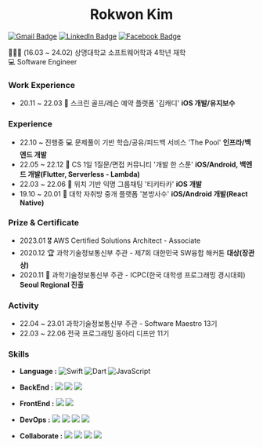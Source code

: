 <h1 align="center">Rokwon Kim</h1>

[![Gmail Badge](https://img.shields.io/badge/Gmail-d14836?style=flat-square&logo=Gmail&logoColor=white&link=mailto:rokwon79@gmail.com)](mailto:rokwon79@gmail.com) [![LinkedIn Badge](https://img.shields.io/badge/LinkedIn-0A66C2?style=flat-square&logo=LinkedIn&logoColor=white&link=https://www.linkedin.com/in/%EB%A1%9D%EC%9B%90-%EA%B9%80-b6917419a/)](https://www.linkedin.com/in/%EB%A1%9D%EC%9B%90-%EA%B9%80-b6917419a/) [![Facebook Badge](https://img.shields.io/badge/facebook-1877f2?style=flat-square&logo=facebook&logoColor=white&link=https://www.facebook.com/profile.php?id=100006676302174)](https://www.facebook.com/profile.php?id=100006676302174)

👨🏻‍🎓 (16.03 ~ 24.02) 상명대학교 소프트웨어학과 4학년 재학  
💻 Software Engineer  


### Work Experience  
- 20.11 ~ 22.03 📱 스크린 골프/레슨 예약 플랫폼 '김캐디' **iOS 개발/유지보수**  

### Experience
- 22.10 ~ 진행중  💻 문제풀이 기반 학습/공유/피드백 서비스 'The Pool' **인프라/백엔드 개발**  
- 22.05 ~ 22.12 📱 CS 1일 1질문/면접 커뮤니티 '개발 한 스푼' **iOS/Android, 백엔드 개발(Flutter, Serverless - Lambda)**  
- 22.03 ~ 22.06 📱 위치 기반 익명 그룹채팅 '티키타카' **iOS 개발**  
- 19.10 ~ 20.01 📱 대학 자취방 중개 플랫폼 '본방사수' **iOS/Android 개발(React Native)**  

### Prize & Certificate
- 2023.01 🎖 AWS Certified Solutions Architect - Associate
- 2020.12 🏆 과학기술정보통신부 주관 - 제7회 대한민국 SW융합 해커톤 **대상(장관상)**
- 2020.11 🥉 과학기술정보통신부 주관 - ICPC(한국 대학생 프로그래밍 경시대회) **Seoul Regional 진출**  

### Activity
- 22.04 ~ 23.01 과학기술정보통신부 주관 - Software Maestro 13기
- 22.03 ~ 22.06 전국 프로그래밍 동아리 디프만 11기

### Skills
- **Language :** 
![Swift](https://img.shields.io/badge/Swift-F05138?style=flat&logo=Swift&logoColor=white)
![Dart](https://img.shields.io/badge/Dart-0175C2?style=flat&logo=Dart&logoColor=white)
![JavaScript](https://img.shields.io/badge/JavaScript-F7DF1E?style=flat&logo=JavaScript&logoColor=white)

- **BackEnd :** <img src="https://img.shields.io/badge/NestJs-E0234E?style=flat-square&logo=NestJs&logoColor=white"/> <img src="https://img.shields.io/badge/Lambda-FF9900?style=flat-square&logo=AWS Lambda&logoColor=white"/> <img src="https://img.shields.io/badge/MySQL-4479A1?style=flat-square&logo=MySQL&logoColor=white"/>  
- **FrontEnd :** <img src="https://img.shields.io/badge/iOS-000000?style=flat-square&logo=Apple&logoColor=white"/> <img src="https://img.shields.io/badge/Flutter-02569B?style=flat-square&logo=Flutter&logoColor=white"/>  
- **DevOps :** <img src="https://img.shields.io/badge/AWS-232F3E?style=flat-square&logo=AmazonAWS&logoColor=white"/> <img src="https://img.shields.io/badge/Terraform-7B42BC?style=flat-square&logo=Terraform&logoColor=white"/> <img src="https://img.shields.io/badge/Serverless-FD5750?style=flat-square&logo=Serverless&logoColor=white"/> <img src="https://img.shields.io/badge/GitHub Actions-2088FF?style=flat-square&logo=GitHub Actions&logoColor=white"/>
- **Collaborate :** <img src="https://img.shields.io/badge/GitHub-181717?style=flat-square&logo=GitHub&logoColor=white"/> <img src="https://img.shields.io/badge/Slack-4A154B?style=flat-square&logo=Slack&logoColor=white"/> <img src="https://img.shields.io/badge/Jira-0052CC?style=flat-square&logo=Jira&logoColor=white"/> <img src="https://img.shields.io/badge/Notion-000000?style=flat-square&logo=Notion&logoColor=white"/>  
